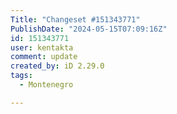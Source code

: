 ```yaml
---
Title: "Changeset #151343771"
PublishDate: "2024-05-15T07:09:16Z"
id: 151343771
user: kentakta
comment: update
created_by: iD 2.29.0
tags:
  - Montenegro

---
```

